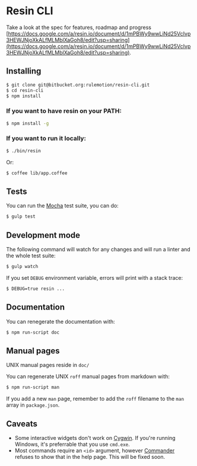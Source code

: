 # Resin CLI

Take a look at the spec for features, roadmap and progress [https://docs.google.com/a/resin.io/document/d/1mPBWy9wwLiNd25VcIvp3HEWJNjoXkALfMLMblXaGoh8/edit?usp=sharing](https://docs.google.com/a/resin.io/document/d/1mPBWy9wwLiNd25VcIvp3HEWJNjoXkALfMLMblXaGoh8/edit?usp=sharing).

## Installing

```sh
$ git clone git@bitbucket.org:rulemotion/resin-cli.git
$ cd resin-cli
$ npm install
```

### If you want to have resin on your PATH:

```sh
$ npm install -g
```

### If you want to run it locally:

```sh
$ ./bin/resin
```

Or:

```sh
$ coffee lib/app.coffee
```

## Tests

You can run the [Mocha](http://mochajs.org/) test suite, you can do:

```sh
$ gulp test
```

## Development mode

The following command will watch for any changes and will run a linter and the whole test suite:

```sh
$ gulp watch
```

If you set `DEBUG` environment variable, errors will print with a stack trace:

```sh
$ DEBUG=true resin ...
```

## Documentation

You can renegerate the documentation with:

```sh
$ npm run-script doc
```

## Manual pages

UNIX manual pages reside in `doc/`

You can regenerate UNIX `roff` manual pages from markdown with:

```sh
$ npm run-script man
```

If you add a new `man` page, remember to add the `roff` filename to the `man` array in `package.json`.

## Caveats

- Some interactive widgets don't work on [Cygwin](https://cygwin.com/). If you're running Windows, it's preferrable that you use `cmd.exe`.
- Most commands require an `<id>` argument, however [Commander](https://github.com/tj/commander.js) refuses to show that in the help page. This will be fixed soon.
